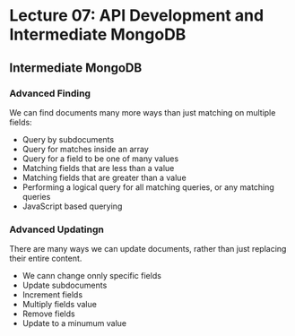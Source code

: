 # Lecture 07: API Development and Intermediate MongoDB

## Intermediate MongoDB

### Advanced Finding
We can find documents many more ways than just matching on multiple fields:
  + Query by subdocuments
  + Query for matches inside an array
  + Query for a field to be one of many values
  + Matching fields that are less than a value
  + Matching fields that are greater than a value
  + Performing a logical query for all matching queries, or any matching queries
  + JavaScript based querying

### Advanced Updatingn
There are many ways we can update documents, rather than just replacing their entire content. 
  + We cann change onnly specific fields 
  + Update subdocuments
  + Increment fields
  + Multiply fields value
  + Remove fields 
  + Update to a minumum value
  
